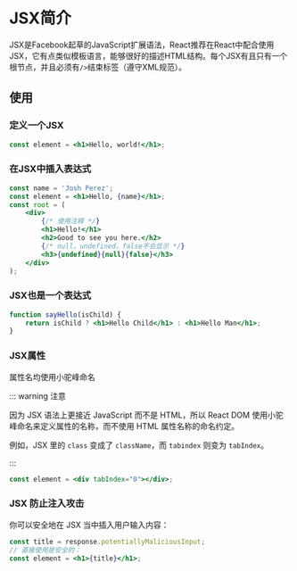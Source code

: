# JSX简介

JSX是Facebook起草的JavaScript扩展语法，React推荐在React中配合使用JSX，它有点类似模板语言，能够很好的描述HTML结构。每个JSX有且只有一个根节点，并且必须有`/>`结束标签（遵守XML规范）。

## 使用

### 定义一个JSX

```jsx
const element = <h1>Hello, world!</h1>;
```

### 在JSX中插入表达式

```jsx
const name = 'Josh Perez';
const element = <h1>Hello, {name}</h1>;
const root = (
	<div>
        {/* 使用注释 */}
		<h1>Hello!</h1>
		<h2>Good to see you here.</h2>
        {/* null，undefined，false不会显示 */}
        <h3>{undefined}{null}{false}</h3>
	</div>
);
```

### JSX也是一个表达式

```jsx
function sayHello(isChild) {
	return isChild ? <h1>Hello Child</h1> : <h1>Hello Man</h1>;
}
```

### JSX属性

属性名均使用小驼峰命名

::: warning 注意

因为 JSX 语法上更接近 JavaScript 而不是 HTML，所以 React DOM 使用小驼峰命名来定义属性的名称，而不使用 HTML 属性名称的命名约定。

例如，JSX 里的 `class` 变成了 `className`，而 `tabindex` 则变为 `tabIndex`。

:::

```jsx
const element = <div tabIndex="0"></div>;
```

### JSX 防止注入攻击

你可以安全地在 JSX 当中插入用户输入内容：

```jsx
const title = response.potentiallyMaliciousInput;
// 直接使用是安全的：
const element = <h1>{title}</h1>;
```

